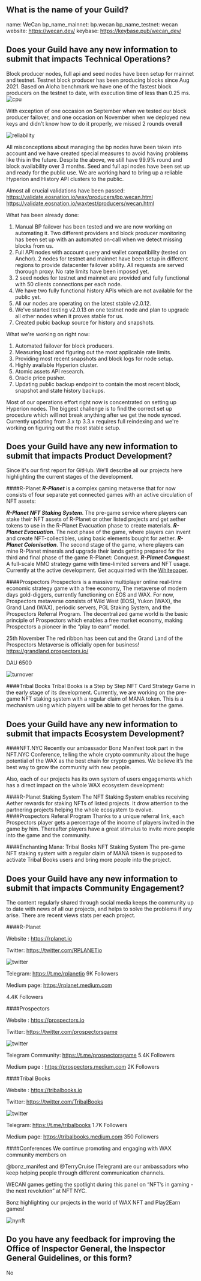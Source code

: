 
## What is the name of your Guild?

name: WeCan
bp_name_mainnet: bp.wecan
bp_name_testnet: wecan
website: https://wecan.dev/
keybase: https://keybase.pub/wecan_dev/

## Does your Guild have any new information to submit that impacts Technical Operations?

Block producer nodes, full api and seed nodes have been setup for mainnet and testnet.
Testnet block producer has been producing blocks since Aug 2021.
Based on Aloha benchmark we have one of the fastest block producers on the testnet to date, with execution time of less than 0.25 ms.
![cpu](images/cpu_latency_1_month.png)

With exception of one occasion on September when we tested our block producer failover, and one occasion on November when we deployed new keys and didn't know how to do it properly, we missed 2 rounds overall

![reliability](images/block_reliability_3_months.png)

All misconceptions about managing the bp nodes have been taken into account and we have created special measures to avoid having problems like this in the future.
Despite the above, we still have 99.9% round and block availability over 3 months.
Seed and full api nodes have been set up and ready for the public use.
We are working hard to bring up a reliable Hyperion and History API clusters to the public.

Almost all crucial validations have been passed:
https://validate.eosnation.io/wax/producers/bp.wecan.html
https://validate.eosnation.io/waxtest/producers/wecan.html

What has been already done:
1. Manual BP failover has been tested and we are now working on automating it. Two different providers and block producer monitoring has been set up with an automated on-call when we detect missing blocks from us.
2. Full API nodes with account query and wallet compatibility (tested on Anchor). 2 nodes for testnet and mainnet have been setup in different regions to provide datacenter failover ability. All requests are served thorough proxy. No rate limits have been imposed yet.
3. 2 seed nodes for testnet and mainnet are provided and fully functional with 50 clients connections per each node.
4. We have two fully functional history APIs which are not available for the public yet.
5. All our nodes are operating on the latest stable v2.0.12.
6. We've started testing v2.0.13 on one testnet node and plan to upgrade all other nodes when it proves stable for us.
7. Created pubic backup source for history and snapshots.

What we're working on right now:
1. Automated failover for block producers.
2. Measuring load and figuring out the most applicable rate limits.
3. Providing most recent snapshots and block logs for node setup.
4. Highly available Hyperion cluster.
5. Atomic assets API research.
6. Oracle price pusher.
7. Updating public backup endpoint to contain the most recent block, snapshot and state history backups.

Most of our operations effort right now is concentrated on setting up Hyperion nodes.
The biggest challenge is to find the correct set up procedure which will not break anything after we get the node synced.
Currently updating from 3.x tp 3.3.x requires full reindexing and we're working on figuring out the most stable setup.


## Does your Guild have any new information to submit that impacts Product Development?

Since it's our first report for GitHub. We'll describe all our projects here highlighting the current stages of the development.

####R-Planet
__*R-Planet*__ is a complex gaming metaverse that for now consists of four separate yet connected games with an active circulation of NFT assets:

__*R-Planet NFT Staking System*__. The pre-game service where players can stake their NFT assets of R-Planet or other listed projects and get aether tokens to use in the R-Planet Evacuation phase to create materials.
__*R-Planet Evacuation*__. The next phase of the game, where players can invent and create NFT-collectibles, using basic elements bought for aether.
__*R-Planet Colonisation*__. The second stage of the game, where players can mine R-Planet minerals and upgrade their lands getting prepared for the third and final phase of the game R-Planet: Conquest.
__*R-Planet Conquest*__. A full-scale MMO strategy game with time-limited servers and NFT usage. Currently at the active development.
Get acquainted with the [Whitepaper](https://static.rplanet.io/WhitePaper.pdf).

####Prospectors
Prospectors is a massive multiplayer online real-time economic strategy game with a free economy,
The metaverse of modern days gold-diggers, currently functioning on EOS and WAX.
For now, Prospectors metaverse consists of Wild West (EOS), Yukon (WAX), the Grand Land (WAX), periodic servers, PGL Staking System, and the Prospectors Referral Program.
The decentralized game world is the basic principle of Prospectors which enables a free market economy, making Prospectors a pioneer in the “play to earn” model.

25th November The red ribbon has been cut and the Grand Land of the Prospectors Metaverse is officially open for business!
https://grandland.prospectors.io/

DAU 6500

![turnover](images/prosp_users_turnover.png)

####Tribal Books
Tribal Books is a Step by Step NFT Сard Strategy Game in the early stage of its development. Currently, we are working on the pre-game NFT staking system with a regular claim of MANA token. This is a mechanism using which players will be able to get heroes for the game.


## Does your Guild have any new information to submit that impacts Ecosystem Development?

####NFT.NYC
 Recently our ambassador Bonz Manifest took part in the NFT.NYC Conference, telling the whole crypto community about the huge potential of the WAX as the best chain for crypto games. We believe it’s the best way to grow the community with new people.

Also, each of our projects has its own system of users engagements which has a direct impact on the whole WAX ecosystem development:

####R-Planet Staking System
The NFT Staking System enables receiving Aether rewards for staking NFTs of listed projects. It drow attention to the partnering projects helping the whole ecosystem to evolve.
####Prospectors Referal Program
Thanks to a unique referral link, each Prospectors player gets a percentage of the income of players invited in the game by him.   Thereafter players have a great stimulus to invite more people into the game and the community.

####Enchanting Mana: Tribal Books NFT Staking System
The pre-game NFT staking system with a regular claim of MANA token is supposed to activate Tribal Books users and bring more people into the project.

## Does your Guild have any new information to submit that impacts Community Engagement?

The content regularly shared through social media keeps the community up to date with news of all our projects, and helps to solve the problems if any arise. There are recent views stats per each project.

####R-Planet

Website : https://rplanet.io

Twitter: https://twitter.com/RPLANETio

![twitter](images/rplanet_twitter_visitors.png)

Telegram: https://t.me/rplanetio
9K Followers

Medium page: https://rplanet.medium.com

4.4K Followers

####Prospectors

Website : https://prospectors.io

Twitter: https://twitter.com/prospectorsgame

![twitter](images/prospectors_twitter_visitors.png)

Telegram Community:  https://t.me/prospectorsgame
5.4K Followers

Medium page : https://prospectors.medium.com
2K Followers


####Tribal Books

Website : https://tribalbooks.io

Twitter:  https://twitter.com/TribalBooks

![twitter](images/tribalbooks_twitter_visitors.png)

Telegram:  https://t.me/tribalbooks
1.7K Followers

Medium page: https://tribalbooks.medium.com
350 Followers

####Conferences
We continue promoting and engaging with WAX community members on

 @bonz_manifest  and @TerryCruise (Telegram)  are our ambassadors who keep helping people through different communication channels.

WECAN games getting the spotlight during this panel on “NFT’s in gaming - the next revolution” at NFT NYC.


Bonz highlighting our projects in the world of WAX NFT and Play2Earn games!

![nynft](images/nynft_rplanet.png)

## Do you have any feedback for improving the Office of Inspector General, the Inspector General Guidelines, or this form?

No

